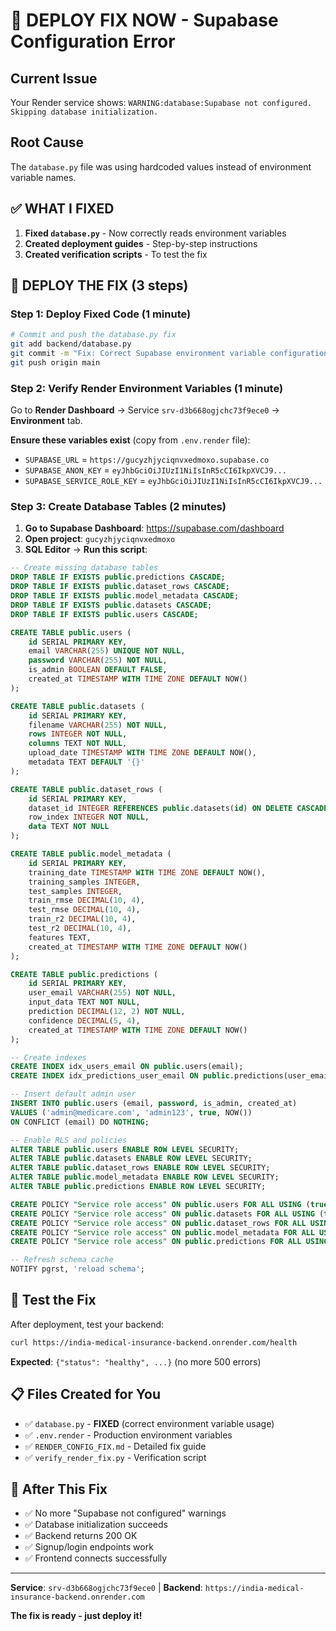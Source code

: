 # 🚨 DEPLOY FIX NOW - Supabase Configuration Error

## Current Issue
Your Render service shows: `WARNING:database:Supabase not configured. Skipping database initialization.`

## Root Cause
The `database.py` file was using hardcoded values instead of environment variable names.

## ✅ WHAT I FIXED
1. **Fixed `database.py`** - Now correctly reads environment variables
2. **Created deployment guides** - Step-by-step instructions
3. **Created verification scripts** - To test the fix

## 🚀 DEPLOY THE FIX (3 steps)

### Step 1: Deploy Fixed Code (1 minute)
```bash
# Commit and push the database.py fix
git add backend/database.py
git commit -m "Fix: Correct Supabase environment variable configuration"
git push origin main
```

### Step 2: Verify Render Environment Variables (1 minute)
Go to **Render Dashboard** → Service `srv-d3b668ogjchc73f9ece0` → **Environment** tab.

**Ensure these variables exist** (copy from `.env.render` file):
- `SUPABASE_URL` = `https://gucyzhjyciqnvxedmoxo.supabase.co`
- `SUPABASE_ANON_KEY` = `eyJhbGciOiJIUzI1NiIsInR5cCI6IkpXVCJ9...`
- `SUPABASE_SERVICE_ROLE_KEY` = `eyJhbGciOiJIUzI1NiIsInR5cCI6IkpXVCJ9...`

### Step 3: Create Database Tables (2 minutes)
1. **Go to Supabase Dashboard**: https://supabase.com/dashboard
2. **Open project**: `gucyzhjyciqnvxedmoxo`  
3. **SQL Editor** → **Run this script**:

```sql
-- Create missing database tables
DROP TABLE IF EXISTS public.predictions CASCADE;
DROP TABLE IF EXISTS public.dataset_rows CASCADE;
DROP TABLE IF EXISTS public.model_metadata CASCADE;
DROP TABLE IF EXISTS public.datasets CASCADE;
DROP TABLE IF EXISTS public.users CASCADE;

CREATE TABLE public.users (
    id SERIAL PRIMARY KEY,
    email VARCHAR(255) UNIQUE NOT NULL,
    password VARCHAR(255) NOT NULL,
    is_admin BOOLEAN DEFAULT FALSE,
    created_at TIMESTAMP WITH TIME ZONE DEFAULT NOW()
);

CREATE TABLE public.datasets (
    id SERIAL PRIMARY KEY,
    filename VARCHAR(255) NOT NULL,
    rows INTEGER NOT NULL,
    columns TEXT NOT NULL,
    upload_date TIMESTAMP WITH TIME ZONE DEFAULT NOW(),
    metadata TEXT DEFAULT '{}'
);

CREATE TABLE public.dataset_rows (
    id SERIAL PRIMARY KEY,
    dataset_id INTEGER REFERENCES public.datasets(id) ON DELETE CASCADE,
    row_index INTEGER NOT NULL,
    data TEXT NOT NULL
);

CREATE TABLE public.model_metadata (
    id SERIAL PRIMARY KEY,
    training_date TIMESTAMP WITH TIME ZONE DEFAULT NOW(),
    training_samples INTEGER,
    test_samples INTEGER,
    train_rmse DECIMAL(10, 4),
    test_rmse DECIMAL(10, 4),
    train_r2 DECIMAL(10, 4),
    test_r2 DECIMAL(10, 4),
    features TEXT,
    created_at TIMESTAMP WITH TIME ZONE DEFAULT NOW()
);

CREATE TABLE public.predictions (
    id SERIAL PRIMARY KEY,
    user_email VARCHAR(255) NOT NULL,
    input_data TEXT NOT NULL,
    prediction DECIMAL(12, 2) NOT NULL,
    confidence DECIMAL(5, 4),
    created_at TIMESTAMP WITH TIME ZONE DEFAULT NOW()
);

-- Create indexes
CREATE INDEX idx_users_email ON public.users(email);
CREATE INDEX idx_predictions_user_email ON public.predictions(user_email);

-- Insert default admin user
INSERT INTO public.users (email, password, is_admin, created_at) 
VALUES ('admin@medicare.com', 'admin123', true, NOW())
ON CONFLICT (email) DO NOTHING;

-- Enable RLS and policies
ALTER TABLE public.users ENABLE ROW LEVEL SECURITY;
ALTER TABLE public.datasets ENABLE ROW LEVEL SECURITY;
ALTER TABLE public.dataset_rows ENABLE ROW LEVEL SECURITY;
ALTER TABLE public.model_metadata ENABLE ROW LEVEL SECURITY;
ALTER TABLE public.predictions ENABLE ROW LEVEL SECURITY;

CREATE POLICY "Service role access" ON public.users FOR ALL USING (true);
CREATE POLICY "Service role access" ON public.datasets FOR ALL USING (true);
CREATE POLICY "Service role access" ON public.dataset_rows FOR ALL USING (true);
CREATE POLICY "Service role access" ON public.model_metadata FOR ALL USING (true);
CREATE POLICY "Service role access" ON public.predictions FOR ALL USING (true);

-- Refresh schema cache
NOTIFY pgrst, 'reload schema';
```

## 🧪 Test the Fix
After deployment, test your backend:
```bash
curl https://india-medical-insurance-backend.onrender.com/health
```

**Expected**: `{"status": "healthy", ...}` (no more 500 errors)

## 📋 Files Created for You
- ✅ `database.py` - **FIXED** (correct environment variable usage)
- ✅ `.env.render` - Production environment variables
- ✅ `RENDER_CONFIG_FIX.md` - Detailed fix guide
- ✅ `verify_render_fix.py` - Verification script

## 🎯 After This Fix
- ✅ No more "Supabase not configured" warnings
- ✅ Database initialization succeeds  
- ✅ Backend returns 200 OK
- ✅ Signup/login endpoints work
- ✅ Frontend connects successfully

---

**Service**: `srv-d3b668ogjchc73f9ece0` | **Backend**: `https://india-medical-insurance-backend.onrender.com`

**The fix is ready - just deploy it!**
